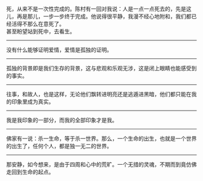 死，从来不是一次性完成的。陈村有一回对我说：人是一点一点死去的，先是这儿，再是那儿，一步一步终于完成。他说得很平静，我漫不经心地附和，我们都已经活得不那么在意死了。  
甚至盼望站到死中，去看生。
___
没有什么能够证明爱情，爱情是孤独的证明。
___
孤独的背景即是我们生存的背景，这与悲观和乐观无涉，这是闭上眼睛也能感受到的事实。
___
往事，和故人，也是这样，无论他们飘转进明亮还是逃遁进黑暗，他们都只能在我的印象里成为真实。
___
我是我印象的一部分，而我的全部印象才是我。
___
佛家有一说：杀一生命，等于杀一世界。那么，一个生命的出生，也就是一个世界的出生了，任何个人，都是独一无二的世界。
___
那安静，如今想来，是由于四周和心中的荒旷。一个无措的灵魂，不期而到竟仿佛走回到生命的起点。
